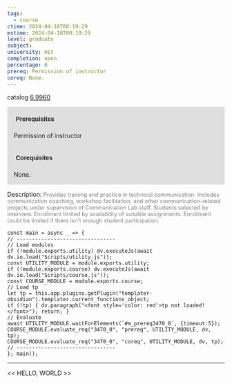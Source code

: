```yaml
---
tags:
  - course
ctime: 2024-04-18T00:19:29
mstime: 2024-04-18T00:19:29
level: graduate
subject: 
university: mit
completion: open
percentage: 0
prereq: Permission of instructor
coreq: None.
---
```


catalog [6.9960](http://student.mit.edu/catalog/m6e.html#6.9960)

<span style="display: block; padding: 15px; background-color: rgb(100, 100, 100, 0.2);"><font id="m_prereq3470_0" style="display: block; font-family: Arial, sans-serif; font-weight: bold; padding: 5px">Prerequisites</font><br><span id="prereq3470_0">Permission of instructor</span></span>
<span style="display: block; padding: 15px; background-color: rgb(100, 100, 100, 0.2);"><font id="m_coreq3470_0" style="display: block; font-family: Arial, sans-serif; font-weight: bold; padding: 5px">Corequisites</font><br><span id="coreq3470_0">None.</span></span>

<font style="">Description:</font>
<font style="color: grey; font-size: 0.8rem;">Provides training and practice in technical communication. Includes communication coaching, workshop facilitation, and other communication-related projects under supervision of Communication Lab staff. Students selected by interview. Enrollment limited by availability of suitable assignments. Enrollment could be limited if there isn't enough student participation.</font>

```dataviewjs
const main = async _ => {
// --------------------------------
// Load modules
if (!module.exports.utility) dv.executeJs(await dv.io.load("Scripts/utility.js"));
const UTILITY_MODULE = module.exports.utility;
if (!module.exports.course) dv.executeJs(await dv.io.load("Scripts/course.js"));
const COURSE_MODULE = module.exports.course;
// Load tp
let tp = this.app.plugins.getPlugin("templater-obsidian").templater.current_functions_object;
if (!tp) { dv.paragraph("<font style='color: red'>tp not loaded!</font>"); return; }
// Evaluate
await UTILITY_MODULE.waitForElements(`#m_prereq3470_0`, {timeout:5});
COURSE_MODULE.evaluate_req("3470_0", "prereq", UTILITY_MODULE, dv, tp);
COURSE_MODULE.evaluate_req("3470_0", "coreq", UTILITY_MODULE, dv, tp);
// --------------------------------
}; main();
```

---

<< HELLO, WORLD >>
